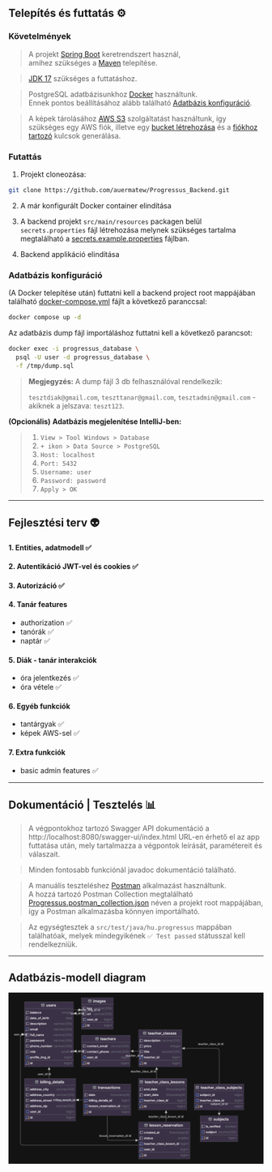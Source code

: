 ## Telepítés és futtatás ⚙️

### Követelmények
> A projekt [Spring Boot](https://spring.io/projects/spring-boot) keretrendszert használ,<br/> amihez szükséges a [Maven](https://maven.apache.org/download.cgi) telepítése.

> [JDK 17](https://bell-sw.com/pages/downloads/#jdk-17-lts) szükséges a futtatáshoz.

> PostgreSQL adatbázisunkhoz [Docker](https://www.docker.com/products/docker-desktop/) használtunk.<br/> Ennek pontos beállításához alább található [Adatbázis konfiguráció](#adatbázis-konfiguráció).
 
> A képek tárolásához [AWS S3](https://aws.amazon.com/s3/) szolgáltatást használtunk, így szükséges egy AWS fiók, illetve egy [bucket létrehozása](https://docs.aws.amazon.com/AmazonS3/latest/userguide/create-bucket-overview.html) és a [fiókhoz tartozó](https://aws.amazon.com/blogs/security/wheres-my-secret-access-key/) kulcsok generálása.

### Futattás
1. Projekt cloneozása:

```bash 
git clone https://github.com/auermatew/Progressus_Backend.git 
```


2. A már konfigurált Docker container elindítása

3. A backend projekt `src/main/resources` packagen belül `secrets.properties` fájl létrehozása melynek szükséges tartalma megtalálható a [secrets.example.properties](https://github.com/auermatew/Progressus_Backend/blob/main/src/main/resources/secrets.example.properties) fájlban.

4. Backend applikáció elindítása



### Adatbázis konfiguráció
(A Docker telepítése után) futtatni kell a backend project root mappájában található [docker-compose.yml](https://github.com/auermatew/Progressus_Backend/blob/main/docker-compose.yml) fájlt a következő paranccsal:<br/>
```bash
docker compose up -d
```
Az adatbázis dump fájl importáláshoz futtatni kell a következő parancsot:
```bash
docker exec -i progressus_database \
  psql -U user -d progressus_database \
  -f /tmp/dump.sql
```
>**Megjegyzés:** A dump fájl 3 db felhasználóval rendelkezik: 
> 
>`tesztdiak@gmail.com`, `teszttanar@gmail.com`, `tesztadmin@gmail.com` - akiknek a jelszava: `teszt123`. <br/>

**(Opcionális)**
**Adatbázis megjelenítése IntelliJ-ben:** </br>
> 1. `View > Tool Windows > Database` 
> 2. `+ ikon > Data Source > PostgreSQL`
> 3. `Host: localhost`
> 4. `Port: 5432`
> 5. `Username: user`
> 6. `Password: password`
> 7. `Apply > OK`


---
## Fejlesztési terv 👽
#### 1. Entities, adatmodell ✅
#### 2. Autentikáció JWT-vel és cookies ✅
#### 3. Autorizáció ✅
#### 4. Tanár features
   - authorization ✅
   - tanórák ✅
   - naptár ✅
#### 5. Diák - tanár interakciók
   - óra jelentkezés ✅
   - óra vétele ✅
#### 6. Egyéb funkciók
   - tantárgyak ✅
   - képek AWS-sel ✅
#### 7. Extra funkciók
   - basic admin features ✅
---
## Dokumentáció | Tesztelés 📊
> A végpontokhoz tartozó Swagger API dokumentáció a http://localhost:8080/swagger-ui/index.html URL-en érhető el az app futtatása után, mely tartalmazza a végpontok leírását, paramétereit és válaszait. <br/>

> Minden fontosabb funkciónál javadoc dokumentáció található.

> A manuális teszteléshez [Postman](https://www.postman.com/downloads/) alkalmazást használtunk. <br/>
> A hozzá tartozó Postman Collection megtalálható [Progressus.postman_collection.json](https://github.com/auermatew/Progressus_Backend/blob/main/Progressus.postman_collection.json) néven a projekt root mappájában, így a Postman alkalmazásba könnyen importálható.


> Az egységtesztek a `src/test/java/hu.progressus` mappában találhatóak, melyek mindegyikének `✅ Test passed` státusszal kell rendelkezniük.<br/>
---
## Adatbázis-modell diagram
![Adatbázis model](./datamodel.png "Adatbázis diagram")
